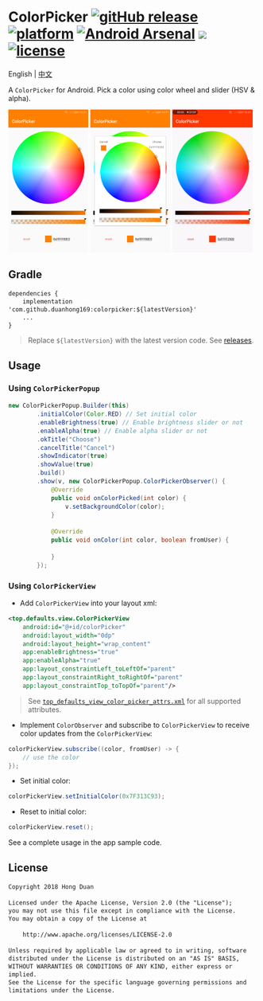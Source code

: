 # ColorPicker [![gitHub release](https://img.shields.io/github/release/duanhong169/ColorPicker.svg?style=social)](https://github.com/duanhong169/ColorPicker/releases) [![platform](https://img.shields.io/badge/platform-android-brightgreen.svg)](https://developer.android.com/index.html) [![Android Arsenal](https://img.shields.io/badge/Android%20Arsenal-ColorPicker-green.svg?style=flat)](https://android-arsenal.com/details/1/7068) <a target="_blank" href="https://android-arsenal.com/api?level=14"><img src="https://img.shields.io/badge/API-14%2B-brightgreen.svg?style=flat"></a> [![license](https://img.shields.io/badge/license-Apache%202-green.svg)](https://github.com/duanhong169/ColorPicker/blob/master/LICENSE)

English | [中文](README_cn.md)

A `ColorPicker` for Android. Pick a color using color wheel and slider (HSV & alpha).

<img src='art/screen-shot-1.png' width='32%'/> <img src='art/screen-shot-2.png' width='32%'/> <img src='art/screen-record.gif' width='32%'/>

## Gradle

```
dependencies {
    implementation 'com.github.duanhong169:colorpicker:${latestVersion}'
    ...
}
```

> Replace `${latestVersion}` with the latest version code. See [releases](https://github.com/duanhong169/ColorPicker/releases).

## Usage

### Using `ColorPickerPopup`

```java
new ColorPickerPopup.Builder(this)
        .initialColor(Color.RED) // Set initial color
        .enableBrightness(true) // Enable brightness slider or not
        .enableAlpha(true) // Enable alpha slider or not
        .okTitle("Choose")
        .cancelTitle("Cancel")
        .showIndicator(true)
        .showValue(true)
        .build()
        .show(v, new ColorPickerPopup.ColorPickerObserver() {
            @Override
            public void onColorPicked(int color) {
                v.setBackgroundColor(color);
            }

            @Override
            public void onColor(int color, boolean fromUser) {

            }
        });
```

### Using `ColorPickerView`

* Add `ColorPickerView` into your layout xml:

```xml
<top.defaults.view.ColorPickerView
    android:id="@+id/colorPicker"
    android:layout_width="0dp"
    android:layout_height="wrap_content"
    app:enableBrightness="true"
    app:enableAlpha="true"
    app:layout_constraintLeft_toLeftOf="parent"
    app:layout_constraintRight_toRightOf="parent"
    app:layout_constraintTop_toTopOf="parent"/>
```

> See [`top_defaults_view_color_picker_attrs.xml`](./colorpicker/src/main/res/values/top_defaults_view_color_picker_attrs.xml) for all supported attributes.

* Implement `ColorObserver` and subscribe to `ColorPickerView` to receive color updates from the `ColorPickerView`:

```java
colorPickerView.subscribe((color, fromUser) -> {
    // use the color
});
```

* Set initial color:

```java
colorPickerView.setInitialColor(0x7F313C93);
```

* Reset to initial color:

```java
colorPickerView.reset();
```

See a complete usage in the app sample code.

## License

    Copyright 2018 Hong Duan

    Licensed under the Apache License, Version 2.0 (the "License");
    you may not use this file except in compliance with the License.
    You may obtain a copy of the License at

        http://www.apache.org/licenses/LICENSE-2.0

    Unless required by applicable law or agreed to in writing, software
    distributed under the License is distributed on an "AS IS" BASIS,
    WITHOUT WARRANTIES OR CONDITIONS OF ANY KIND, either express or implied.
    See the License for the specific language governing permissions and
    limitations under the License.